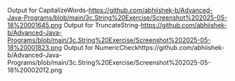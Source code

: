 Output for CapitalizeWords-https://github.com/abhiishek-b/Advanced-Java-Programs/blob/main/3c.String%20Exercise/Screenshot%202025-05-18%20001645.png
Output for TruncateString-https://github.com/abhiishek-b/Advanced-Java-Programs/blob/main/3c.String%20Exercise/Screenshot%202025-05-18%20001823.png
Output for NumericCheckhttps://github.com/abhiishek-b/Advanced-Java-Programs/blob/main/3c.String%20Exercise/Screenshot%202025-05-18%20002012.png
